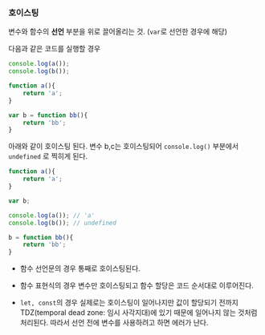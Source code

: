 ### 호이스팅

변수와 함수의 **선언** 부분을 위로 끌어올리는 것. (``var``로 선언한 경우에 해당)

다음과 같은 코드를 실행할 경우

```javascript
console.log(a());
console.log(b());

function a(){
    return 'a';
}

var b = function bb(){
    return 'bb';
}
```

아래와 같이 호이스팅 된다. 변수 b,c는 호이스팅되어 ``console.log()`` 부분에서 ``undefined`` 로 찍히게 된다.

```js
function a(){
    return 'a';
}

var b;

console.log(a()); // 'a'
console.log(b()); // undefined

b = function bb(){
    return 'bb';
}

```

* 함수 선언문의 경우 통째로 호이스팅된다.
* 함수 표현식의 경우 변수만 호이스팅되고 함수 할당은 코드 순서대로 이루어진다.

* ``let, const``의 경우 실제로는 호이스팅이 일어나지만 값이 할당되기 전까지 TDZ(temporal dead zone: 임시 사각지대)에 있기 때문에 일어나지 않는 것처럼 처리된다. 따라서 선언 전에 변수를 사용하려고 하면 에러가 난다.